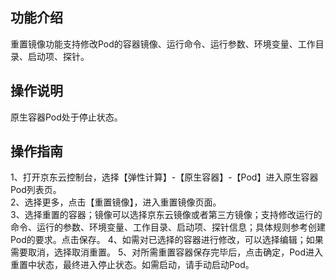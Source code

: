 ## 功能介绍  
  重置镜像功能支持修改Pod的容器镜像、运行命令、运行参数、环境变量、工作目录、启动项、探针。  
## 操作说明  
  原生容器Pod处于停止状态。
## 操作指南  
  1、打开京东云控制台，选择【弹性计算】-【原生容器】-【Pod】进入原生容器Pod列表页。   
  2、选择更多，点击【重置镜像】，进入重置镜像页面。  
  3、选择重置的容器；镜像可以选择京东云镜像或者第三方镜像；支持修改运行的命令、运行的参数、环境变量、工作目录、启动项、探针信息；具体规则参考创建Pod的要求。点击保存。
  4、如需对已选择的容器进行修改，可以选择编辑；如果需要取消，选择取消重置。
  5、对所需重置容器保存完毕后，点击确定，Pod进入重置中状态，最终进入停止状态。如需启动，请手动启动Pod。

